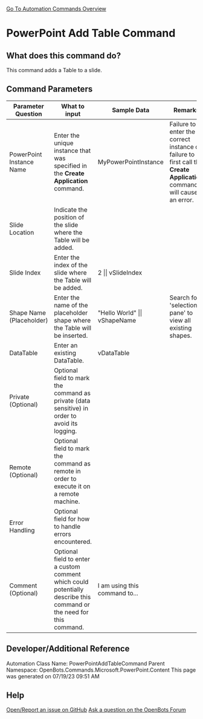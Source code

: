 <!--TITLE: PowerPoint Add Table Command -->
<!-- SUBTITLE: a command in the Microsoft Commands\PowerPoint\Content group. -->
[Go To Automation Commands Overview](/automation-commands)


# PowerPoint Add Table Command


## What does this command do?
This command adds a Table to a slide.


## Command Parameters
| Parameter Question   	| What to input  	|  Sample Data 	| Remarks  	|
| ---                    | ---               | ---           | ---       |
|PowerPoint Instance Name|Enter the unique instance that was specified in the **Create Application** command.|MyPowerPointInstance|Failure to enter the correct instance or failure to first call the **Create Application** command will cause an error.|
|Slide Location|Indicate the position of the slide where the Table will be added.|||
|Slide Index|Enter the index of the slide where the Table will be added.|2 \|\| vSlideIndex||
|Shape Name (Placeholder)|Enter the name of the placeholder shape where the Table will be inserted.|"Hello World" \|\| vShapeName|Search for 'selection pane' to view all existing shapes.|
|DataTable|Enter an existing DataTable.|vDataTable||
|Private (Optional)|Optional field to mark the command as private (data sensitive) in order to avoid its logging.|||
|Remote (Optional)|Optional field to mark the command as remote in order to execute it on a remote machine.|||
|Error Handling|Optional field for how to handle errors encountered.|||
|Comment (Optional)|Optional field to enter a custom comment which could potentially describe this command or the need for this command.|I am using this command to...||


## Developer/Additional Reference
Automation Class Name: PowerPointAddTableCommand
Parent Namespace: OpenBots.Commands.Microsoft.PowerPoint.Content
This page was generated on 07/19/23 09:51 AM


## Help
[Open/Report an issue on GitHub](https://github.com/OpenBotsAI/OpenBots.Studio/issues/new)
[Ask a question on the OpenBots Forum](https://openbots.ai/forums/)
